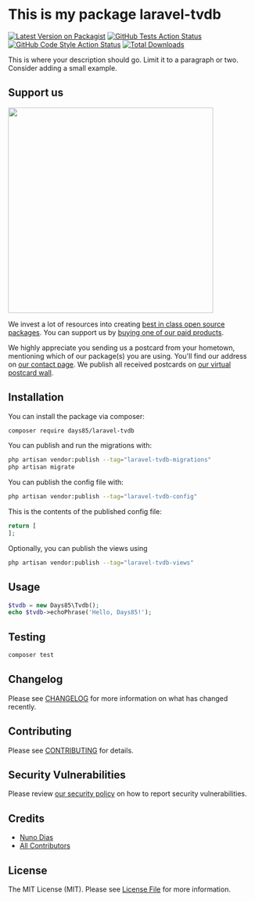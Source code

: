# This is my package laravel-tvdb

[![Latest Version on Packagist](https://img.shields.io/packagist/v/days85/laravel-tvdb.svg?style=flat-square)](https://packagist.org/packages/days85/laravel-tvdb)
[![GitHub Tests Action Status](https://img.shields.io/github/actions/workflow/status/days85/laravel-tvdb/run-tests.yml?branch=main&label=tests&style=flat-square)](https://github.com/days85/laravel-tvdb/actions?query=workflow%3Arun-tests+branch%3Amain)
[![GitHub Code Style Action Status](https://img.shields.io/github/actions/workflow/status/days85/laravel-tvdb/fix-php-code-style-issues.yml?branch=main&label=code%20style&style=flat-square)](https://github.com/days85/laravel-tvdb/actions?query=workflow%3A"Fix+PHP+code+style+issues"+branch%3Amain)
[![Total Downloads](https://img.shields.io/packagist/dt/days85/laravel-tvdb.svg?style=flat-square)](https://packagist.org/packages/days85/laravel-tvdb)

This is where your description should go. Limit it to a paragraph or two. Consider adding a small example.

## Support us

[<img src="https://github-ads.s3.eu-central-1.amazonaws.com/laravel-tvdb.jpg?t=1" width="419px" />](https://spatie.be/github-ad-click/laravel-tvdb)

We invest a lot of resources into creating [best in class open source packages](https://spatie.be/open-source). You can support us by [buying one of our paid products](https://spatie.be/open-source/support-us).

We highly appreciate you sending us a postcard from your hometown, mentioning which of our package(s) you are using. You'll find our address on [our contact page](https://spatie.be/about-us). We publish all received postcards on [our virtual postcard wall](https://spatie.be/open-source/postcards).

## Installation

You can install the package via composer:

```bash
composer require days85/laravel-tvdb
```

You can publish and run the migrations with:

```bash
php artisan vendor:publish --tag="laravel-tvdb-migrations"
php artisan migrate
```

You can publish the config file with:

```bash
php artisan vendor:publish --tag="laravel-tvdb-config"
```

This is the contents of the published config file:

```php
return [
];
```

Optionally, you can publish the views using

```bash
php artisan vendor:publish --tag="laravel-tvdb-views"
```

## Usage

```php
$tvdb = new Days85\Tvdb();
echo $tvdb->echoPhrase('Hello, Days85!');
```

## Testing

```bash
composer test
```

## Changelog

Please see [CHANGELOG](CHANGELOG.md) for more information on what has changed recently.

## Contributing

Please see [CONTRIBUTING](CONTRIBUTING.md) for details.

## Security Vulnerabilities

Please review [our security policy](../../security/policy) on how to report security vulnerabilities.

## Credits

- [Nuno Dias](https://github.com/days85)
- [All Contributors](../../contributors)

## License

The MIT License (MIT). Please see [License File](LICENSE.md) for more information.
